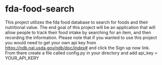 # fda-food-search

This project utilizes the fda food database to search for foods and their nutritional value. The end goal of this project will be an application that will allow people to track their food intake by searching for an item, and then recording the information. Please note that if you wanted to use this project you would need to get your own api key from https://ndb.nal.usda.gov/ndb/doc/index# and click the Sign up now link. From there create a file called config.py in your directory and add  api_key = YOUR_API_KERY
